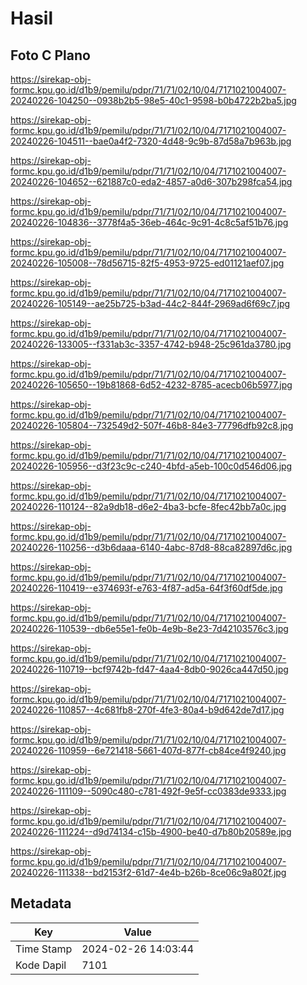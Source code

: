 # Hasil

## Foto C Plano

https://sirekap-obj-formc.kpu.go.id/d1b9/pemilu/pdpr/71/71/02/10/04/7171021004007-20240226-104250--0938b2b5-98e5-40c1-9598-b0b4722b2ba5.jpg

https://sirekap-obj-formc.kpu.go.id/d1b9/pemilu/pdpr/71/71/02/10/04/7171021004007-20240226-104511--bae0a4f2-7320-4d48-9c9b-87d58a7b963b.jpg

https://sirekap-obj-formc.kpu.go.id/d1b9/pemilu/pdpr/71/71/02/10/04/7171021004007-20240226-104652--621887c0-eda2-4857-a0d6-307b298fca54.jpg

https://sirekap-obj-formc.kpu.go.id/d1b9/pemilu/pdpr/71/71/02/10/04/7171021004007-20240226-104836--3778f4a5-36eb-464c-9c91-4c8c5af51b76.jpg

https://sirekap-obj-formc.kpu.go.id/d1b9/pemilu/pdpr/71/71/02/10/04/7171021004007-20240226-105008--78d56715-82f5-4953-9725-ed01121aef07.jpg

https://sirekap-obj-formc.kpu.go.id/d1b9/pemilu/pdpr/71/71/02/10/04/7171021004007-20240226-105149--ae25b725-b3ad-44c2-844f-2969ad6f69c7.jpg

https://sirekap-obj-formc.kpu.go.id/d1b9/pemilu/pdpr/71/71/02/10/04/7171021004007-20240226-133005--f331ab3c-3357-4742-b948-25c961da3780.jpg

https://sirekap-obj-formc.kpu.go.id/d1b9/pemilu/pdpr/71/71/02/10/04/7171021004007-20240226-105650--19b81868-6d52-4232-8785-acecb06b5977.jpg

https://sirekap-obj-formc.kpu.go.id/d1b9/pemilu/pdpr/71/71/02/10/04/7171021004007-20240226-105804--732549d2-507f-46b8-84e3-77796dfb92c8.jpg

https://sirekap-obj-formc.kpu.go.id/d1b9/pemilu/pdpr/71/71/02/10/04/7171021004007-20240226-105956--d3f23c9c-c240-4bfd-a5eb-100c0d546d06.jpg

https://sirekap-obj-formc.kpu.go.id/d1b9/pemilu/pdpr/71/71/02/10/04/7171021004007-20240226-110124--82a9db18-d6e2-4ba3-bcfe-8fec42bb7a0c.jpg

https://sirekap-obj-formc.kpu.go.id/d1b9/pemilu/pdpr/71/71/02/10/04/7171021004007-20240226-110256--d3b6daaa-6140-4abc-87d8-88ca82897d6c.jpg

https://sirekap-obj-formc.kpu.go.id/d1b9/pemilu/pdpr/71/71/02/10/04/7171021004007-20240226-110419--e374693f-e763-4f87-ad5a-64f3f60df5de.jpg

https://sirekap-obj-formc.kpu.go.id/d1b9/pemilu/pdpr/71/71/02/10/04/7171021004007-20240226-110539--db6e55e1-fe0b-4e9b-8e23-7d42103576c3.jpg

https://sirekap-obj-formc.kpu.go.id/d1b9/pemilu/pdpr/71/71/02/10/04/7171021004007-20240226-110719--bcf9742b-fd47-4aa4-8db0-9026ca447d50.jpg

https://sirekap-obj-formc.kpu.go.id/d1b9/pemilu/pdpr/71/71/02/10/04/7171021004007-20240226-110857--4c681fb8-270f-4fe3-80a4-b9d642de7d17.jpg

https://sirekap-obj-formc.kpu.go.id/d1b9/pemilu/pdpr/71/71/02/10/04/7171021004007-20240226-110959--6e721418-5661-407d-877f-cb84ce4f9240.jpg

https://sirekap-obj-formc.kpu.go.id/d1b9/pemilu/pdpr/71/71/02/10/04/7171021004007-20240226-111109--5090c480-c781-492f-9e5f-cc0383de9333.jpg

https://sirekap-obj-formc.kpu.go.id/d1b9/pemilu/pdpr/71/71/02/10/04/7171021004007-20240226-111224--d9d74134-c15b-4900-be40-d7b80b20589e.jpg

https://sirekap-obj-formc.kpu.go.id/d1b9/pemilu/pdpr/71/71/02/10/04/7171021004007-20240226-111338--bd2153f2-61d7-4e4b-b26b-8ce06c9a802f.jpg


## Metadata

| Key        | Value               |
| ---------- | ------------------- |
| Time Stamp | 2024-02-26 14:03:44 |
| Kode Dapil | 7101                |



